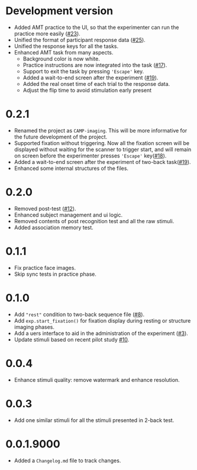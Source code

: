 # Development version

* Added AMT practice to the UI, so that the experimenter can run the practice more easily ([#23](https://github.com/psychelzh/CAMP-imaging/issues/23)).
* Unified the format of participant response data ([#25](https://github.com/CAMP-BNU/CAMP-imaging/issues/25)).
* Unified the response keys for all the tasks.
* Enhanced AMT task from many aspects.
  * Background color is now white.
  * Practice instructions are now integrated into the task ([#17](https://github.com/CAMP-BNU/CAMP-imaging/issues/17)).
  * Support to exit the task by pressing `'Escape'` key.
  * Added a wait-to-end screen after the experiment ([#19](https://github.com/CAMP-BNU/CAMP-imaging/issues/19)).
  * Added the real onset time of each trial to the response data.
  * Adjust the flip time to avoid stimulation early present

# 0.2.1

* Renamed the project as `CAMP-imaging`. This will be more informative for the future development of the project.
* Supported fixation without triggering. Now all the fixation screen will be displayed without waiting for the scanner to trigger start, and will remain on screen before the experimenter presses `'Escape'` key([#18](https://github.com/psychelzh/CAMP-imaging/issues/18)).
* Added a wait-to-end screen after the experiment of two-back task([#19](https://github.com/psychelzh/CAMP-imaging/issues/19)).
* Enhanced some internal structures of the files.

# 0.2.0

* Removed post-test ([#12](https://github.com/psychelzh/wm-fmri/issues/12)).
* Enhanced subject management and ui logic.
* Removed contents of post recognition test and all the raw stimuli.
* Added association memory test.

# 0.1.1

* Fix practice face images.
* Skip sync tests in practice phase.

# 0.1.0

* Add `"rest"` condition to two-back sequence file ([#8](https://github.com/psychelzh/wm-fmri/issues/8)).
* Add `exp.start_fixation()` for fixation display during resting or structure imaging phases.
* Add a uers interface to aid in the administration of the experiment ([#3](https://github.com/psychelzh/wm-fmri/issues/3)).
* Update stimuli based on recent pilot study [#10](https://github.com/psychelzh/wm-fmri/issues/10).

# 0.0.4

* Enhance stimuli quality: remove watermark and enhance resolution.

# 0.0.3

* Add one similar stimuli for all the stimuli presented in 2-back test.

# 0.0.1.9000

* Added a `Changelog.md` file to track changes.
